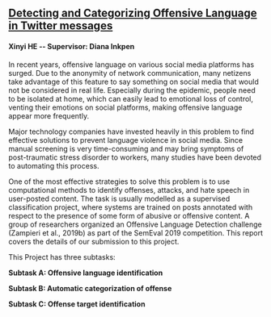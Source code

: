 ## [Detecting and Categorizing Offensive Language in Twitter messages](https://sites.google.com/site/offensevalsharedtask/offenseval2019)

#### Xinyi HE -- Supervisor: Diana Inkpen

In recent years, offensive language on various social media platforms has surged. Due to the anonymity of network communication, many netizens take advantage of this feature to say something on social media that would not be considered in real life. Especially during the epidemic, people need to be isolated at home, which can easily lead to emotional loss of control, venting their emotions on social platforms, making offensive language appear more frequently.

Major technology companies have invested heavily in this problem to find effective solutions to prevent language violence in social media. Since manual screening is very time-consuming and may bring symptoms of post-traumatic stress disorder to workers, many studies have been devoted to automating this process.

One of the most effective strategies to solve this problem is to use computational methods to identify offenses, attacks, and hate speech in user-posted content. The task is usually modelled as a supervised classification project, where systems are trained on posts annotated with respect to the presence of some form of abusive or offensive content. A group of researchers organized an Offensive Language Detection challenge (Zampieri et al., 2019b) as part of the SemEval 2019 competition. This report covers the details of our submission to this project.

This Project has three subtasks:

**Subtask A: Offensive language identification**

**Subtask B: Automatic categorization of offense**

**Subtask C: Offense target identification**
